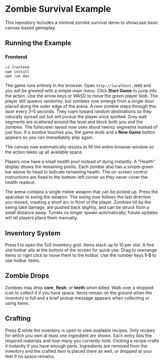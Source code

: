 # Zombie Survival Example

This repository includes a minimal zombie survival demo to showcase basic canvas-based gameplay.

## Running the Example

### Frontend

```bash
cd frontend
npm install
npm run dev
```

The game runs entirely in the browser. Open `http://localhost:3000` and you will be greeted with a simple main menu. Click **Start Game** to jump into the action. Use the arrow keys or WASD to move the green player blob. The player still spawns randomly, but zombies now emerge from a single door placed along the outer edge of the arena. A new zombie steps through this door every 3–5 seconds. They roam toward random destinations so they naturally spread out but will pursue the player once spotted. Grey wall segments are scattered around the level and block both you and the zombies. The fullscreen layout now uses about twenty segments instead of just four. If a zombie touches you, the game ends and a **New Game** button appears so you can immediately play again.

The canvas now automatically resizes to fill the entire browser window so the action takes up all available space.

Players now have a small health pool instead of dying instantly. A "Health" display shows the remaining points. Each zombie also has a simple green bar above its head to indicate remaining health.
The on-screen control instructions are fixed to the bottom-left corner so they never cover the health readout.

The arena contains a single melee weapon that can be picked up. Press the spacebar to swing the weapon. The swing now follows the last direction you moved, creating a short arc in front of the player. Zombies hit by the swing take damage, are pushed back slightly, and can be struck from a small distance away. Turrets no longer spawn automatically; future updates will let players place them manually.

## Inventory System

Press **I** to open the 5x5 inventory grid. Items stack up to 10 per slot. A five slot hotbar sits at the bottom of the screen for quick use. Drag to rearrange items or right click to move them to the hotbar. Use the number keys **1-5** to use hotbar items.

## Zombie Drops

Zombies may drop **core**, **flesh**, or **teeth** when killed. Walk over a dropped icon to collect it if you have space. Items remain on the ground when the inventory is full and a brief pickup message appears when collecting or using items.

## Crafting

Press **C** while the inventory is open to view available recipes. Only recipes for which you own at least one ingredient are shown. Each entry lists the required materials and how many you currently hold. Clicking a recipe crafts it instantly if you have enough parts. Ingredients are removed from the inventory and the crafted item is placed there as well, or dropped at your feet if no space remains.
